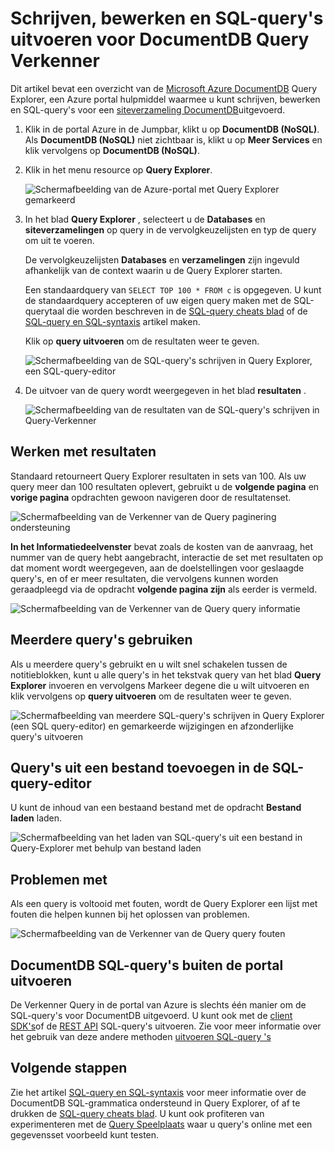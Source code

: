 <properties
    pageTitle="DocumentDB Query Explorer: Een SQL query-editor | Microsoft Azure"
    description="Meer informatie over de DocumentDB Query Explorer, een SQL-query-editor in de portal van Azure voor SQL-query's schrijven en uitvoeren van deze ten opzichte van een siteverzameling NoSQL DocumentDB."
    keywords="sql-query's schrijft sql-query-editor"
    services="documentdb"
    authors="kirillg"
    manager="jhubbard"
    editor="monicar"
    documentationCenter=""/>

<tags
    ms.service="documentdb"
    ms.workload="data-services"
    ms.tgt_pltfrm="na"
    ms.devlang="na"
    ms.topic="article"
    ms.date="08/30/2016"
    ms.author="kirillg"/>

# <a name="write-edit-and-run-sql-queries-for-documentdb-using-query-explorer"></a>Schrijven, bewerken en SQL-query's uitvoeren voor DocumentDB Query Verkenner 

Dit artikel bevat een overzicht van de [Microsoft Azure DocumentDB](https://azure.microsoft.com/services/documentdb/) Query Explorer, een Azure portal hulpmiddel waarmee u kunt schrijven, bewerken en SQL-query's voor een [siteverzameling DocumentDB](documentdb-create-collection.md)uitgevoerd.

1. Klik in de portal Azure in de Jumpbar, klikt u op **DocumentDB (NoSQL)**. Als **DocumentDB (NoSQL)** niet zichtbaar is, klikt u op **Meer Services** en klik vervolgens op **DocumentDB (NoSQL)**.

2. Klik in het menu resource op **Query Explorer**. 

    ![Schermafbeelding van de Azure-portal met Query Explorer gemarkeerd](./media/documentdb-query-collections-query-explorer/queryexplorercommand.png)

3. In het blad **Query Explorer** , selecteert u de **Databases** en **siteverzamelingen** op query in de vervolgkeuzelijsten en typ de query om uit te voeren. 

    De vervolgkeuzelijsten **Databases** en **verzamelingen** zijn ingevuld afhankelijk van de context waarin u de Query Explorer starten. 

    Een standaardquery van `SELECT TOP 100 * FROM c` is opgegeven.  U kunt de standaardquery accepteren of uw eigen query maken met de SQL-querytaal die worden beschreven in de [SQL-query cheats blad](documentdb-sql-query-cheat-sheet.md) of de [SQL-query en SQL-syntaxis](documentdb-sql-query.md) artikel maken.

    Klik op **query uitvoeren** om de resultaten weer te geven.

    ![Schermafbeelding van de SQL-query's schrijven in Query Explorer, een SQL-query-editor](./media/documentdb-query-collections-query-explorer/queryexplorerinitial.png)

4. De uitvoer van de query wordt weergegeven in het blad **resultaten** . 

    ![Schermafbeelding van de resultaten van de SQL-query's schrijven in Query-Verkenner](./media/documentdb-query-collections-query-explorer/queryresults1.png)

## <a name="work-with-results"></a>Werken met resultaten

Standaard retourneert Query Explorer resultaten in sets van 100.  Als uw query meer dan 100 resultaten oplevert, gebruikt u de **volgende pagina** en **vorige pagina** opdrachten gewoon navigeren door de resultatenset.

![Schermafbeelding van de Verkenner van de Query paginering ondersteuning](./media/documentdb-query-collections-query-explorer/queryresultspagination.png)

**In het Informatiedeelvenster** bevat zoals de kosten van de aanvraag, het nummer van de query hebt aangebracht, interactie de set met resultaten op dat moment wordt weergegeven, aan de doelstellingen voor geslaagde query's, en of er meer resultaten, die vervolgens kunnen worden geraadpleegd via de opdracht **volgende pagina zijn** als eerder is vermeld.

![Schermafbeelding van de Verkenner van de Query query informatie](./media/documentdb-query-collections-query-explorer/queryinformation.png)

## <a name="use-multiple-queries"></a>Meerdere query's gebruiken

Als u meerdere query's gebruikt en u wilt snel schakelen tussen de notitieblokken, kunt u alle query's in het tekstvak query van het blad **Query Explorer** invoeren en vervolgens Markeer degene die u wilt uitvoeren en klik vervolgens op **query uitvoeren** om de resultaten weer te geven.

![Schermafbeelding van meerdere SQL-query's schrijven in Query Explorer (een SQL query-editor) en gemarkeerde wijzigingen en afzonderlijke query's uitvoeren](./media/documentdb-query-collections-query-explorer/queryexplorerhighlightandrun.png)

## <a name="add-queries-from-a-file-into-the-sql-query-editor"></a>Query's uit een bestand toevoegen in de SQL-query-editor

U kunt de inhoud van een bestaand bestand met de opdracht **Bestand laden** laden.

![Schermafbeelding van het laden van SQL-query's uit een bestand in Query-Explorer met behulp van bestand laden](./media/documentdb-query-collections-query-explorer/loadqueryfile.png)

## <a name="troubleshoot"></a>Problemen met

Als een query is voltooid met fouten, wordt de Query Explorer een lijst met fouten die helpen kunnen bij het oplossen van problemen.

![Schermafbeelding van de Verkenner van de Query query fouten](./media/documentdb-query-collections-query-explorer/queryerror.png)

## <a name="run-documentdb-sql-queries-outside-the-portal"></a>DocumentDB SQL-query's buiten de portal uitvoeren

De Verkenner Query in de portal van Azure is slechts één manier om de SQL-query's voor DocumentDB uitgevoerd. U kunt ook met de [client SDK's](documentdb-sdk-dotnet.md)of de [REST API](https://msdn.microsoft.com/library/azure/dn781481.aspx) SQL-query's uitvoeren. Zie voor meer informatie over het gebruik van deze andere methoden [uitvoeren SQL-query 's](documentdb-sql-query.md#executing-sql-queries)

## <a name="next-steps"></a>Volgende stappen

Zie het artikel [SQL-query en SQL-syntaxis](documentdb-sql-query.md) voor meer informatie over de DocumentDB SQL-grammatica ondersteund in Query Explorer, of af te drukken de [SQL-query cheats blad](documentdb-sql-query-cheat-sheet.md).
U kunt ook profiteren van experimenteren met de [Query Speelplaats](https://www.documentdb.com/sql/demo) waar u query's online met een gegevensset voorbeeld kunt testen.
